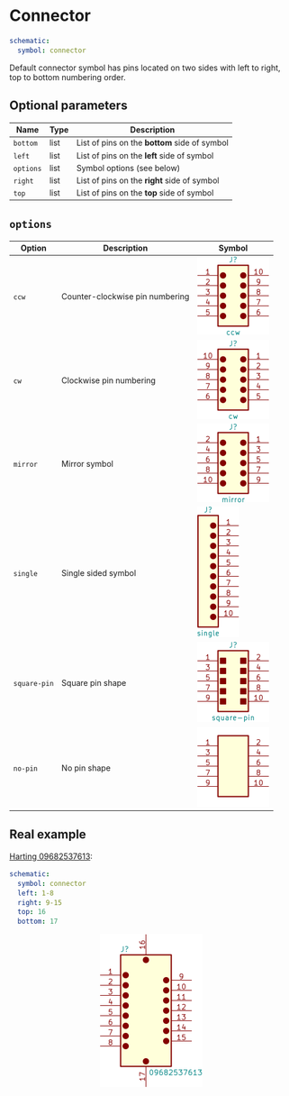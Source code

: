 Connector
=========

```yaml
schematic:
  symbol: connector
```

Default connector symbol has pins located on two sides with left to right, top to bottom numbering order.

Optional parameters
-------------------

| Name | Type | Description |
|------|------|-------------|
| `bottom` | list | List of pins on the **bottom** side of symbol |
| `left` | list | List of pins on the **left** side of symbol |
| `options` | list | Symbol options (see below) |
| `right` | list | List of pins on the **right** side of symbol |
| `top` | list | List of pins on the **top** side of symbol |

`options`
---------

| Option | Description | Symbol |
|--------|-------------|--------|
| `ccw` | Counter-clockwise pin numbering | <img src="/img/symbols/connector/ccw.svg" width="128" alt="Counter-clockwise connector"> |
| `cw` | Clockwise pin numbering | <img src="/img/symbols/connector/cw.svg" width="128" alt="Clockwise connector"> |
| `mirror` | Mirror symbol | <img src="/img/symbols/connector/mirror.svg" width="128" alt="Mirrored connector"> |
| `single` | Single sided symbol | <img src="/img/symbols/connector/single.svg" width="74" alt="Single-sided connector"> |
| `square-pin` | Square pin shape | <img src="/img/symbols/connector/square-pin.svg" width="128" alt="Square pin connector"> |
| `no-pin` | No pin shape | <img src="/img/symbols/connector/no-pin.svg" width="128" alt="No pin connector"> |

Real example
------------

[Harting 09682537613](https://github.com/qeda/library/blob/master/harting/09682537613.yaml):

```yaml
schematic:
  symbol: connector
  left: 1-8
  right: 9-15
  top: 16
  bottom: 17
```

<center><img src="/img/symbols/connector/09682537613.svg" width="182" alt="Harting 09682537613"></center>
